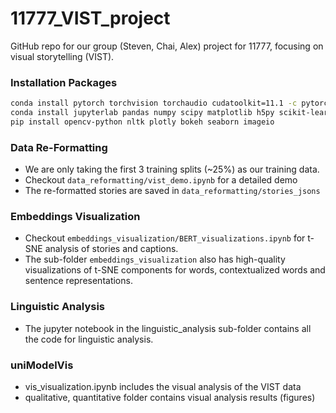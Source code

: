 # 11777_VIST_project
GitHub repo for our group (Steven, Chai, Alex) project for 11777, focusing on visual storytelling (VIST).


### Installation Packages
```bash
conda install pytorch torchvision torchaudio cudatoolkit=11.1 -c pytorch -c nvidia
conda install jupyterlab pandas numpy scipy matplotlib h5py scikit-learn -c conda-forge
pip install opencv-python nltk plotly bokeh seaborn imageio
```

### Data Re-Formatting
  * We are only taking the first 3 training splits (~25%) as our training data.
  * Checkout `data_reformatting/vist_demo.ipynb` for a detailed demo
  * The re-formatted stories are saved in `data_reformatting/stories_jsons`

### Embeddings Visualization
  * Checkout `embeddings_visualization/BERT_visualizations.ipynb` for t-SNE analysis of stories and captions.
  * The sub-folder `embeddings_visualization` also has high-quality visualizations of t-SNE components for words, contextualized words and sentence representations.

### Linguistic Analysis
  * The jupyter notebook in the linguistic_analysis sub-folder contains all the code for linguistic analysis.

### uniModelVis
  * vis_visualization.ipynb includes the visual analysis of the VIST data
  * qualitative, quantitative folder contains visual analysis results (figures)
